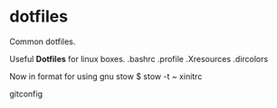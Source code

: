 # dotfiles
Common dotfiles.

Useful **Dotfiles** for linux boxes.
.bashrc
.profile
.Xresources
.dircolors


Now in format for using gnu stow
$ stow -t ~ xinitrc

gitconfig
